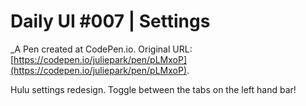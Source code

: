 # Daily UI #007 | Settings
 _A Pen created at CodePen.io. Original URL: [https://codepen.io/juliepark/pen/pLMxoP](https://codepen.io/juliepark/pen/pLMxoP).

 Hulu settings redesign. Toggle between the tabs on the left hand bar!